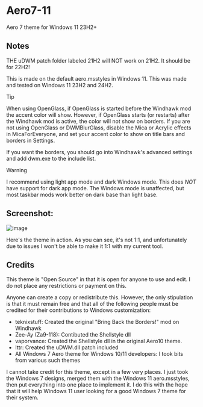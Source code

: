 # Aero7-11
Aero 7 theme for Windows 11 23H2+

## Notes

THE uDWM patch folder labeled 21H2 will NOT work on 21H2. It should be for 22H2!

This is made on the default aero.msstyles in Windows 11. This was made and tested on Windows 11 23H2 and 24H2.
>[!TIP]
>When using OpenGlass, if OpenGlass is started before the Windhawk mod the accent color will show. However, if OpenGlass starts (or restarts) after the Windhawk mod is active, the color will not show on borders.
>If you are not using OpenGlass or DWMBlurGlass, disable the Mica or Acrylic effects in MicaForEveryone, and set your accent color to show on title bars and borders in Settings.

If you want the borders, you should go into Windhawk's advanced settings and add dwm.exe to the include list.

>[!WARNING]
>I recommend using light app mode and dark Windows mode. This does *NOT* have support for dark app mode. The Windows mode is unaffected, but most taskbar mods work better on dark base than light base.

## Screenshot:
![image](https://github.com/user-attachments/assets/48751eb9-c8cf-402e-965e-22f5951d2337)

Here's the theme in action. As you can see, it's not 1:1, and unfortunately due to issues I won't be able to make it 1:1 with my current tool.

## Credits

This theme is "Open Source" in that it is open for anyone to use and edit. I do not place any restrictions or payment on this.

Anyone can create a copy or redistribute this. However, the only stipulation is that it must remain free and that all of the following people must be credited for their contributions to Windows customization:

 - teknixstuff: Created the original "Bring Back the Borders!" mod on Windhawk
 - Zee-Ay (Za9-118): Contibuted the Shellstyle dll
 - vaporvance: Created the Shellstyle dll in the original Aero10 theme.
 - Ittr: Created the uDWM.dll patch included
 - All Windows 7 Aero theme for Windows 10/11 developers: I took bits from various such themes

I cannot take credit for this theme, except in a few very places. I just took the Windows 7 designs, merged them with the Windows 11 aero.msstyles, then put everything into one place to implement it. I do this with the hope that it will help Windows 11 user looking for a good Windows 7 theme for their system.

